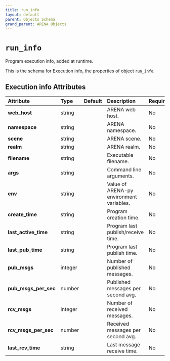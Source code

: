 ```yaml
---
title: run_info
layout: default
parent: Objects Schema
grand_parent: ARENA Objects
---
```


<!--CAUTION: This file is autogenerated from https://github.com/arenaxr/arena-schemas. Changes made here may be overwritten.-->


`run_info`
==========


Program execution info, added at runtime.

This is the schema for Execution info, the properties of object `run_info`.

Execution info Attributes
--------------------------

|Attribute|Type|Default|Description|Required|
| :--- | :--- | :--- | :--- | :--- |
|**web_host**|string||ARENA web host.|No|
|**namespace**|string||ARENA namespace.|No|
|**scene**|string||ARENA scene.|No|
|**realm**|string||ARENA realm.|No|
|**filename**|string||Executable filename.|No|
|**args**|string||Command line arguments.|No|
|**env**|string||Value of ARENA-py environment variables.|No|
|**create_time**|string||Program creation time.|No|
|**last_active_time**|string||Program last publish/receive time.|No|
|**last_pub_time**|string||Program last publish time.|No|
|**pub_msgs**|integer||Number of published messages.|No|
|**pub_msgs_per_sec**|number||Published messages per second avg.|No|
|**rcv_msgs**|integer||Number of received messages.|No|
|**rcv_msgs_per_sec**|number||Received messages per second avg.|No|
|**last_rcv_time**|string||Last message receive time.|No|
